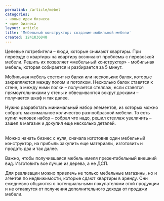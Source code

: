 ```yaml
---
permalink: /article/mebel
categories:
- новые идеи бизнеса
- идеи бизнеса
layout: article
title: 'Мебельный конструктор: создание мобильной мебели'
created: 1241036040
---
```

Целевые потребители – люди, которые снимают квартиры. При переезде с квартиры на квартиру возникают проблемы с перевозкой мебели. Решить их позволяет «мебельный конструктор» - мобильная мебель, которая собирается и разбирается за 5 минут.

Мобильная мебель состоит из балки или нескольких балок, которые закрепляются между полом и потолком. Несколько балок ставятся к стене, а между ними полки – получается стеллаж, если ставятся прямоугольниками у стены и обвешиваются вокруг досками – получается шкаф и так далее.

Нужно разработать минимальный набор элементов, из которых можно собрать максимальное количество разнообразной мебели. То есть купил человек набор – собрал что надо, решил стеллаж увеличить – зашел в магазин и докупил еще несколько деталей.  
 

Можно начать бизнес с нуля, сначала изготовив один мебельный конструктор, на прибыль закупить еще материалы, изготовить и продать два и так далее.

Важно, чтобы получившаяся мебель имеля презентабельный внешний вид. Изготовить все лучше из дерева, а не ДСП.

Для реализации можно привлечь не только мебельные магазины, но и агентов по недвижимости, которые сдают квартиры в аренду. Они ежедневно общаются с потенциальными покупателями этой продукции и не откажутся от получения дополнительного дохода от продажи мебели. 
